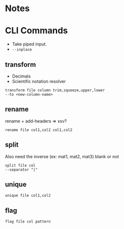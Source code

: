 # Notes

# CLI Commands

* Take piped input.
* `--inplace`

## transform

* Decimals
* Scientific notation resolver

```
transform file column trim,squeeze,upper,lower
--to <new-column-name>
```

## rename

rename + add-headers => xsv?

```
rename file col1,col2 col1,col2
```

## split

Also need the inverse (ex: mat1, mat2, mat3) blank or not

```
split file col
--separator "|"
```

## unique

```
unique file col1,col2
```

## flag

```
flag file col pattern
```

